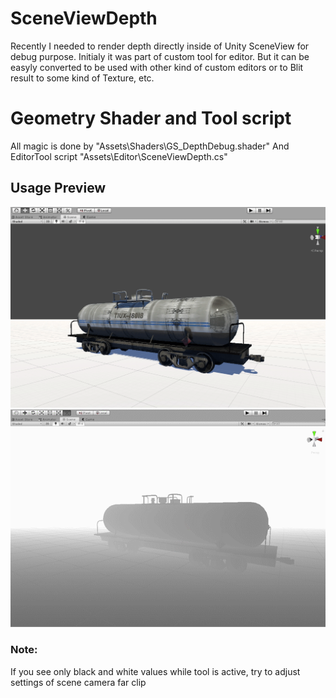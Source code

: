 # SceneViewDepth
Recently I needed to render depth directly inside of Unity SceneView for debug purpose. Initialy it was part of custom tool for editor. But it can be easyly converted to be used with other kind of custom editors or to Blit result to some kind of Texture, etc.

# Geometry Shader and Tool script
All magic is done by  "Assets\Shaders\GS_DepthDebug.shader"
And EditorTool script "Assets\Editor\SceneViewDepth.cs"

## Usage Preview
![Tank](TankStatic.gif)
![TankOrbit](TankOrbit.gif)
### Note:
If you see only black and white values while tool is active, try to adjust settings of scene camera far clip

